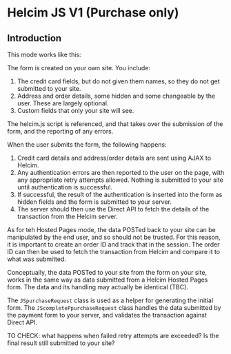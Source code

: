 Helcim JS V1 (Purchase only)
============================

Introduction
------------

This mode works like this:

The form is created on your own site. You include:

1. The credit card fields, but do not given them names, so they do not get submitted to your site.
2. Address and order details, some hidden and some changeable by the user. These are largely optional.
3. Custom fields that only your site will see.

The helcim.js script is referenced, and that takes over the submission of the form, and the
reporting of any errors.

When the user submits the form, the following happens:

1. Credit card details and address/order details are sent using AJAX to Helcim.
2. Any authentication errors are then reported to the user on the page, with any
   appropriate retry attempts allowed. Nothing is submitted to your site until
   authentication is successful.
3. If successful, the result of the authentication is inserted into the form as
   hidden fields and the form is submitted to your server.
4. The server should then use the Direct API to fetch the details of the transaction
   from the Helcim server.

As for teh Hosted Pages mode, the data POSTed back to your site can be manipulated by
the end user, and so should not be trusted. For this reason, it is important to create
an order ID and track that in the session. The order ID can then be used to fetch the
transaction from Helcim and compare it to what was submitted.

Conceptually, the data POSTed to your site from the form on your site, works in the same
way as data submitted from a Helcim Hosted Pages form. The data and its handling may
actually be identical (TBC).

The `JSpurchaseRequest` class is used as a helper for generating the initial form. The
`JScompletePpurchaseRequest` class handles the data submitted by the payment form to your
server, and validates the transaction against Direct API.

TO CHECK: what happens when failed retry attempts are exceeded? Is the final result
still submitted to your site?

